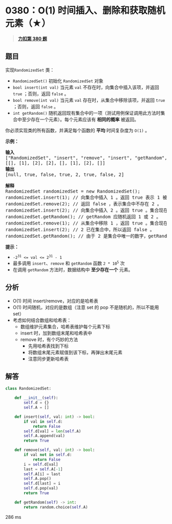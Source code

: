 # 0380：O(1) 时间插入、删除和获取随机元素（★）


> <u>**[力扣第 380 题](https://leetcode.cn/problems/insert-delete-getrandom-o1/)**</u>

## 题目

<p>实现<code>RandomizedSet</code> 类：</p>

<div class="original__bRMd">
<div>
<ul>
<li><code>RandomizedSet()</code> 初始化 <code>RandomizedSet</code> 对象</li>
<li><code>bool insert(int val)</code> 当元素 <code>val</code> 不存在时，向集合中插入该项，并返回 <code>true</code> ；否则，返回 <code>false</code> 。</li>
<li><code>bool remove(int val)</code> 当元素 <code>val</code> 存在时，从集合中移除该项，并返回 <code>true</code> ；否则，返回 <code>false</code> 。</li>
<li><code>int getRandom()</code> 随机返回现有集合中的一项（测试用例保证调用此方法时集合中至少存在一个元素）。每个元素应该有 <strong>相同的概率</strong> 被返回。</li>
</ul>

<p>你必须实现类的所有函数，并满足每个函数的 <strong>平均</strong> 时间复杂度为 <code>O(1)</code> 。</p>



<p><strong>示例：</strong></p>

<pre>
<strong>输入</strong>
["RandomizedSet", "insert", "remove", "insert", "getRandom", "remove", "insert", "getRandom"]
[[], [1], [2], [2], [], [1], [2], []]
<strong>输出</strong>
[null, true, false, true, 2, true, false, 2]

<strong>解释</strong>
RandomizedSet randomizedSet = new RandomizedSet();
randomizedSet.insert(1); // 向集合中插入 1 。返回 true 表示 1 被成功地插入。
randomizedSet.remove(2); // 返回 false ，表示集合中不存在 2 。
randomizedSet.insert(2); // 向集合中插入 2 。返回 true 。集合现在包含 [1,2] 。
randomizedSet.getRandom(); // getRandom 应随机返回 1 或 2 。
randomizedSet.remove(1); // 从集合中移除 1 ，返回 true 。集合现在包含 [2] 。
randomizedSet.insert(2); // 2 已在集合中，所以返回 false 。
randomizedSet.getRandom(); // 由于 2 是集合中唯一的数字，getRandom 总是返回 2 。
</pre>



<p><strong>提示：</strong></p>

<ul>
<li><code>-2<sup>31</sup> &lt;= val &lt;= 2<sup>31</sup> - 1</code></li>
<li>最多调用 <code>insert</code>、<code>remove</code> 和 <code>getRandom</code> 函数 <code>2 * </code><code>10<sup>5</sup></code> 次</li>
<li>在调用 <code>getRandom</code> 方法时，数据结构中 <strong>至少存在一个</strong> 元素。</li>
</ul>
</div>
</div>


## 分析

- O(1) 时间 insert/remove，对应的是哈希表
- O(1) 时间随机，对应的是数组（注意  set 的 pop 不是随机的，所以不能用 set）
- 考虑如何结合数组和哈希表：
	- 数组维护元素集合，哈希表维护每个元素下标
	- insert 时，加到数组末尾和哈希表中
	- remove 时，有个巧妙的方法
		- 先用哈希表找到下标
		- 将数组末尾元素赋值到该下标，再弹出末尾元素
		- 注意同步更新哈希表

## 解答

```python
class RandomizedSet:

    def __init__(self):
        self.d = {}
        self.A = []

    def insert(self, val: int) -> bool:
        if val in self.d:
            return False
        self.d[val] = len(self.A)
        self.A.append(val)
        return True

    def remove(self, val: int) -> bool:
        if val not in self.d:
            return False
        i = self.d[val]
        last = self.A[-1]
        self.A[i] = last
        self.A.pop()
        self.d[last] = i
        self.d.pop(val)
        return True

    def getRandom(self) -> int:
        return random.choice(self.A)
```
286 ms

